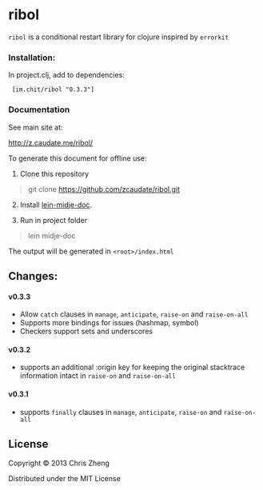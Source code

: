 # ribol

`ribol` is a conditional restart library for clojure inspired by `errorkit`

### Installation:

In project.clj, add to dependencies:

     [im.chit/ribol "0.3.3"]

### Documentation

See main site at:

http://z.caudate.me/ribol/

To generate this document for offline use: 

 1. Clone this repository

   > git clone https://github.com/zcaudate/ribol.git

 2. Install [lein-midje-doc](http://z.caudate.me/lein-midje-doc). 

 3. Run in project folder

   > lein midje-doc

The output will be generated in `<root>/index.html`


## Changes:

#### v0.3.3
- Allow `catch` clauses in `manage`, `anticipate`, `raise-on` and `raise-on-all`
- Supports more bindings for issues (hashmap, symbol)
- Checkers support sets and underscores

#### v0.3.2
- supports an additional :origin key for keeping the original stacktrace information intact in `raise-on` and `raise-on-all`

#### v0.3.1
- supports `finally` clauses in `manage`, `anticipate`, `raise-on` and `raise-on-all`


## License

Copyright © 2013 Chris Zheng

Distributed under the MIT License
